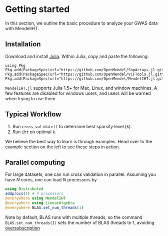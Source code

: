 
# Getting started

In this section, we outline the basic procedure to analyze your GWAS data with MendelIHT. 

## Installation

Download and install [Julia](https://julialang.org/downloads/). Within Julia, copy and paste the following:
```
using Pkg
Pkg.add(PackageSpec(url="https://github.com/OpenMendel/SnpArrays.jl.git"))
Pkg.add(PackageSpec(url="https://github.com/OpenMendel/VCFTools.jl.git"))
Pkg.add(PackageSpec(url="https://github.com/OpenMendel/MendelIHT.jl.git"))
```
`MendelIHT.jl` supports Julia 1.5+ for Mac, Linux, and window machines. A few features are disabled for windows users, and users will be warned when trying to use them.

## Typical Workflow

1. Run `cross_validate()` to determine best sparsity level (k).
2. Run `iht` on optimal `k`.

We believe the best way to learn is through examples. Head over to the example section on the left to see these steps in action. 

## Parallel computing

For large datasets, one can run cross validation in parallel. Assuming you have $N$ cores, one can load $N$ processors by
```julia
using Distributed
addprocs(4) # 4 processors
@everywhere using MendelIHT
@everywhere using LinearAlgebra
@everywhere BLAS.set_num_threads(1)
```
Note by default, BLAS runs with multiple threads, so the command `BLAS.set_num_threads(1)` sets the number of BLAS threads to 1, avoiding [oversubscription](https://ieeexplore.ieee.org/document/5470434)
